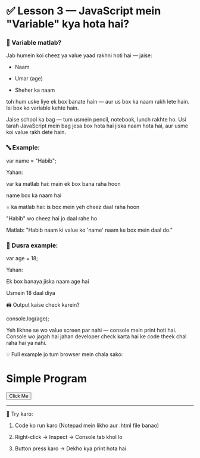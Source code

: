 # ✅ Lesson 3 — JavaScript mein "Variable" kya hota hai?

### 📌 Variable matlab?

Jab humein koi cheez ya value yaad rakhni hoti hai — jaise:

- Naam

- Umar (age)

- Sheher ka naam

toh hum uske liye ek box banate hain — aur us box ka naam rakh lete hain. Isi box ko variable kehte hain.

Jaise school ka bag — tum usmein pencil, notebook, lunch rakhte ho. Usi tarah JavaScript mein bag jesa box hota hai jiska naam hota hai, aur usme koi value rakh dete hain.

### 🔤 Example:

var name = "Habib";

Yahan:

var ka matlab hai: main ek box bana raha hoon

name box ka naam hai

= ka matlab hai: is box mein yeh cheez daal raha hoon

"Habib" wo cheez hai jo daal rahe ho

Matlab: "Habib naam ki value ko 'name' naam ke box mein daal do."

### 🎉 Dusra example:

var age = 18;

Yahan:

Ek box banaya jiska naam age hai

Usmein 18 daal diya


🖨️ Output kaise check karein?

console.log(age);

Yeh likhne se wo value screen par nahi — console mein print hoti hai. Console wo jagah hai jahan developer check karta hai ke code theek chal raha hai ya nahi.

💡 Full example jo tum browser mein chala sako:

<!DOCTYPE html>
<html>
<head>
  <title>Simple JavaScript</title>
</head>
<body>

<h1>Simple Program</h1>
<button onclick="show()">Click Me</button>

<script>
  function show() {
    var name = "Habib";
    var age = 18;

    console.log("Mera naam hai: " + name);
    console.log("Meri umar hai: " + age);
  }
</script>

</body>
</html>


---

🧪 Try karo:

1. Code ko run karo (Notepad mein likho aur .html file banao)


2. Right-click → Inspect → Console tab khol lo


3. Button press karo → Dekho kya print hota hai


